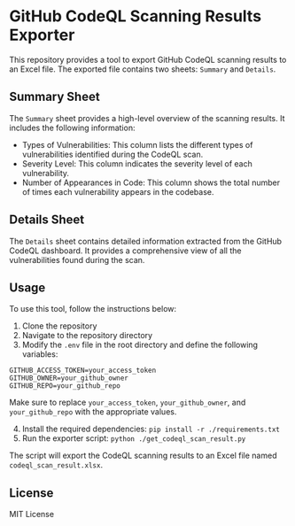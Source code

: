 # GitHub CodeQL Scanning Results Exporter

This repository provides a tool to export GitHub CodeQL scanning results to an Excel file. The exported file contains
two sheets: `Summary` and `Details`.

## Summary Sheet

The `Summary` sheet provides a high-level overview of the scanning results. It includes the following information:

- Types of Vulnerabilities: This column lists the different types of vulnerabilities identified during the CodeQL scan.
- Severity Level: This column indicates the severity level of each vulnerability.
- Number of Appearances in Code: This column shows the total number of times each vulnerability appears in the codebase.

## Details Sheet

The `Details` sheet contains detailed information extracted from the GitHub CodeQL dashboard. It provides a
comprehensive view of all the vulnerabilities found during the scan.

## Usage

To use this tool, follow the instructions below:

1. Clone the repository
2. Navigate to the repository directory
3. Modify the `.env` file in the root directory and define the following variables:

```plaintext
GITHUB_ACCESS_TOKEN=your_access_token
GITHUB_OWNER=your_github_owner
GITHUB_REPO=your_github_repo
```

Make sure to replace `your_access_token`, `your_github_owner`, and `your_github_repo` with the appropriate values.

4. Install the required dependencies: `pip install -r ./requirements.txt`
5. Run the exporter script: `python ./get_codeql_scan_result.py`

The script will export the CodeQL scanning results to an Excel file named `codeql_scan_result.xlsx`.

## License

MIT License